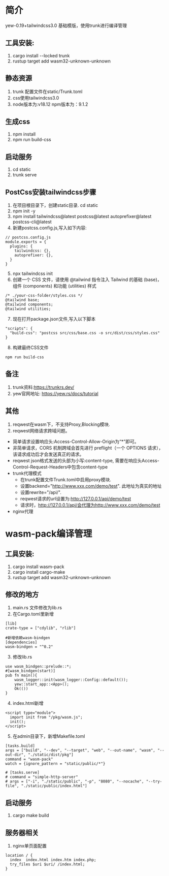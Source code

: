 # 简介
yew-0.19+tailwindcss3.0 基础模版，使用trunk进行编译管理

## 工具安装:
1. cargo install --locked trunk
2. rustup target add wasm32-unknown-unknown

## 静态资源
1. trunk 配置文件在static/Trunk.toml
2. css使用tailwindcss3.0
3. node版本为:v18.12 npm版本为：9.1.2

## 生成css
1. npm install
2. npm run build-css

## 启动服务
1. cd static
2. trunk serve

## PostCss安装tailwindcss步骤
1. 在项目根目录下，创建static目录. cd static
2. npm init -y
3. npm install tailwindcss@latest postcss@latest autoprefixer@latest postcss-cli@latest
4. 新建postcss.config.js,写入如下内容:
```
// postcss.config.js
module.exports = {
  plugins: {
    tailwindcss: {},
    autoprefixer: {},
  }
}
```

5. npx tailwindcss init
6. 创建一个 CSS 文件，请使用 @tailwind 指令注入 Tailwind 的基础 (base)，组件 (components) 和功能 (utilities) 样式
```
/* ./your-css-folder/styles.css */
@tailwind base;
@tailwind components;
@tailwind utilities;
```
7. 现在打开package.json文件,写入以下脚本
```
"scripts": {
  "build-css": "postcss src/css/base.css -o src/dist/css/styles.css"
}
```
8. 构建最终CSS文件
```
npm run build-css
```

## 备注
1. trunk资料:https://trunkrs.dev/
2. yew官网地址: https://yew.rs/docs/tutorial

## 其他
1. reqwest在wasm下，不支持Proxy,Blocking模块.
2. reqwest网络请求跨域问题。
  * 简单请求设置响应头:Access-Control-Allow-Origin为“*”即可。
  * 非简单请求，CORS 机制跨域会首先进行 preflight（一个 OPTIONS 请求）， 该请求成功后才会发送真正的请求。
  * reqwest json格式发送的头部为小写:content-type, 需要在响应头Access-Control-Request-Headers中包含content-type
  * trunk代理模式
    - 在trunk配置文件Trunk.toml中启用proxy模块.
    - 设置backend="http://www.xxx.com/demo/test". 此地址为真实的地址
    - 设置rewrite="/api/".
    - reqwest请求的url设置为:http://127.0.0.1/api/demo/test
    - 请求时，http://127.0.0.1/api/会代理为http://www.xxx.com/demo/test
  * nginx代理



# wasm-pack编译管理

## 工具安装:
1. cargo install wasm-pack
2. cargo install cargo-make
3. rustup target add wasm32-unknown-unknown

## 修改的地方
1. main.rs 文件修改为lib.rs
2. 在Cargo.toml里新增
  ```
  [lib]
  crate-type = ["cdylib", "rlib"]

  #新增依赖wasm-bindgen
  [dependencies]
  wasm-bindgen = "^0.2"
  ```
3. 修改lib.rs
  ```
  use wasm_bindgen::prelude::*;
  #[wasm_bindgen(start)]
  pub fn main(){
      wasm_logger::init(wasm_logger::Config::default());
      yew::start_app::<App>();
      Ok(())
  }
  ```
4. index.html新增
  ```
  <script type="module">
    import init from "/pkg/wasm.js";
    init();
  </script>
  ```
5. 在admin目录下，新增Makefile.toml
  ```
  [tasks.build]
  args = ["build", "--dev", "--target", "web", "--out-name", "wasm", "--out-dir", "./static/dist/pkg"]
  command = "wasm-pack"
  watch = {ignore_pattern = "static/public/*"}

  # [tasks.serve]
  # command = "simple-http-server"
  # args = ["-i", "./static/public", "-p", "8080", "--nocache", "--try-file", "./static/public/index.html"]
  ```
## 启动服务
1. cargo make build

## 服务器相关
1. nginx单页面配置
  ```
  location / {
    index  index.html index.htm index.php;
    try_files $uri $uri/ /index.html;
  }
  ```
